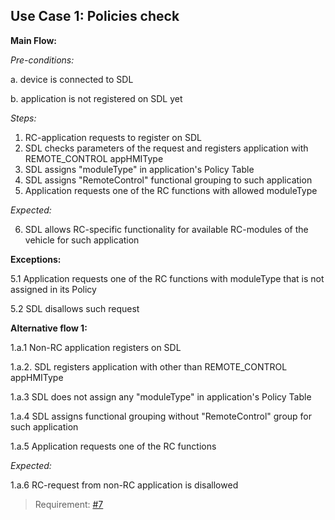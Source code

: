 ## Use Case 1: Policies check

**Main Flow:**

_Pre-conditions:_

a. device is connected to SDL

b. application is not registered on SDL yet

_Steps:_

1. RC-application requests to register on SDL
2. SDL checks parameters of the request and registers application with REMOTE_CONTROL appHMIType
3. SDL assigns "moduleType" in application's Policy Table
4. SDL assigns "RemoteControl" functional grouping to such application
5. Application requests one of the RC functions with allowed moduleType

_Expected:_

6. SDL allows RC-specific functionality for available RC-modules of the vehicle for such application

**Exceptions:**

5.1 Application requests one of the RC functions with moduleType that is not assigned in its Policy

5.2 SDL disallows such request

**Alternative flow 1:**

1.a.1 Non-RC application registers on SDL

1.a.2. SDL registers application with other than REMOTE_CONTROL appHMIType

1.a.3 SDL does not assign any "moduleType" in application's Policy Table

1.a.4 SDL assigns functional grouping without "RemoteControl" group for such application

1.a.5 Application requests one of the RC functions

_Expected:_

1.a.6 RC-request from non-RC application is disallowed

> Requirement: [#7](https://github.com/smartdevicelink/sdl_requirements/issues/7)
